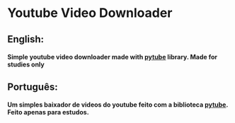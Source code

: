 # Youtube Video Downloader
## English:
#### Simple youtube video downloader made with [pytube](https://python-pytube.readthedocs.io/en/latest/index.html) library. Made for studies only

## Português:
#### Um simples baixador de videos do youtube feito com a biblioteca [pytube](https://python-pytube.readthedocs.io/en/latest/index.html). Feito apenas para estudos.
